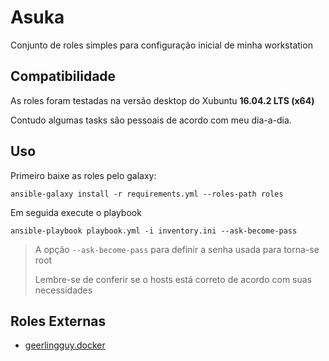 # Asuka

Conjunto de roles simples para configuração inicial de minha workstation


## Compatibilidade

As roles foram testadas na versão desktop do Xubuntu **16.04.2 LTS (x64)**

Contudo algumas tasks são pessoais de acordo com meu dia-a-dia.


## Uso

Primeiro baixe as roles pelo galaxy:

`ansible-galaxy install -r requirements.yml --roles-path roles`

Em seguida execute o playbook

`ansible-playbook playbook.yml -i inventory.ini --ask-become-pass`

> A opção `--ask-become-pass` para definir a senha usada para torna-se root
>
> Lembre-se de conferir se o hosts está correto de acordo com suas necessidades


## Roles Externas

 * [geerlingguy.docker](https://github.com/geerlingguy/ansible-role-docker)
